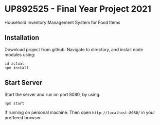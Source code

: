 # UP892525 - Final Year Project 2021

Household Inventory Management System for Food Items

Installation
------------

Download project from github.
Navigate to directory, and install node modules using: 
```
cd actual
npm install
```

Start Server
------------

Start the server and run on port 8080, by using:
```
npm start
```

If running on personal machine:
Then open `http://localhost:8080/` in your preffered browser.
